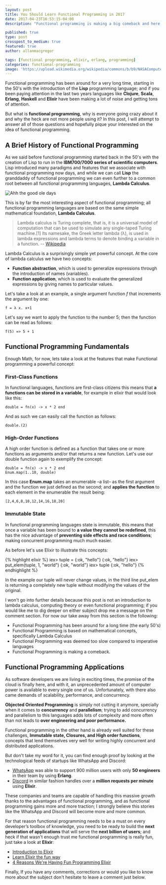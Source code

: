 ```yaml
---
layout: post
title: You Should Learn Functional Programming in 2017
date: 2017-04-23T16:53:15-04:00
description: "Functional programming is making a big comeback and here is why developers should make their mission for 2017 to learn a functional language"

published: true
type: post
crosspost_to_medium: true
featured: true
author: allanmacgregor

tags: [functional programming, elixir, erlang, programming]
categories: functional-programming
image: 'https://upload.wikimedia.org/wikipedia/commons/b/b9/NASAComputerRoom7090.NARA.jpg'
---
```


Functional programming has been around for a very long time, starting in the 50's with the introduction of the **Lisp** programming language; and if you been paying attention in the last two years languages like **Clojure**, **Scala**, **Erlang**, **Haskell** and **Elixir** have been making a lot of noise and getting tons of attention. 

But what is **functional programming**, why is everyone going crazy about it and why the heck are not more people using it? In this post, I will attempt to answer all of those questions and hopefully pique your interested on the idea of functional programming. 

## A Brief History of Functional Programming 

As we said before functional programming started back in the 50's with the creation of Lisp to run in the **IBM700/7000 series of scientific computers**. Lisp introduced many paradigms and features that we associate with functional programming now days, and while we can call **Lisp** the granddaddy of functional programming we can even further to a common root between all functional programming languages, **Lambda Calculus**.

![Ahh the good ole days](https://upload.wikimedia.org/wikipedia/commons/b/b9/NASAComputerRoom7090.NARA.jpg)    

This is by far the most interesting aspect of functional programming; all functional programming languages are based on the same simple mathematical foundation, **Lambda Calculus**.

> Lambda calculus is Turing complete, that is, it is a universal model of computation that can be used to simulate any single-taped Turing machine.[1] Its namesake, the Greek letter lambda (λ), is used in lambda expressions and lambda terms to denote binding a variable in a function. -- [Wikipedia](https://en.wikipedia.org/wiki/Lambda_calculus#Explanation_and_applications)

Lambda Calculus is a surprisingly simple yet powerful concept. At the core of lambda calculus we have two concepts:
 
- **Function abstraction**, which is used to generalize expressions through the introduction of names (variables).
- **Function application**, which is used to evaluate the generalized expressions by giving names to particular values.

Let's take a look at an example, a single argument function *f* that increments the argument by one:

```
f = λ x. x+1
```

Let's say we want to apply the function to the number 5; then the function can be read as follows:

```
f(5) => 5 + 1
```

## Functional Programming Fundamentals

Enough Math, for now, lets take a look at the features that make Functional programming a powerful concept:

### First-Class Functions

In functional languages, functions are first-class citizens this means that **a functions can be stored in a variable**, for example in elixir that would look like this:

```
double = fn(x) -> x * 2 end 
```

And as such we can easily call the function as follows:

```
double.(2)
```

### High-Order Functions 

A high order function is defined as a function that takes one or more functions as arguments and/or that returns a new function. Let's use our double function again to exemplify the concept:

```
double = fn(x) -> x * 2 end 
Enum.map(1..10, double)
```

In this case **Enum.map** takes an enumerable –a list– as the first argument and the function we just defined as the second; and **applies the function** to each element in the enumerable the result being:

```
[2,4,6,8,10,12,14,16,18,20]
```

### Immutable State

In functional programming languages state is immutable, this means that once a variable has been bound to **a value they cannot be redefined**, this has the nice advantage of **preventing side effects and race conditions**; making concurrent programming much much easier. 

As before let's use Elixir to illustrate this concepts:

{% highlight elixir %}
iex> tuple = {:ok, "hello"}
{:ok, "hello"}
iex> put_elem(tuple, 1, "world")
{:ok, "world"}
iex> tuple
{:ok, "hello"}
{% endhighlight %}

In the example our tuple will never change values, in the third line put_elem is returning a completely new tuple without modifying the values of the original.

I won't go into further details because this post is not an introduction to lambda calculus, computing theory or even functional programming; if you would like me to dig deeper on either subject drop me a message on the comment section. For now our take away from this section is the following:

- Functional Programming has been around for a long time (the early 50's)
- Functional Programming is based on mathematical concepts, specifically Lambda Calculus
- Functional Programming was deemed too slow compared to imperative languages
- Functional Programming is making a comeback. 

<script async src="//pagead2.googlesyndication.com/pagead/js/adsbygoogle.js"></script>
<ins class="adsbygoogle"
     style="display:block; text-align:center;"
     data-ad-layout="in-article"
     data-ad-format="fluid"
     data-ad-client="ca-pub-6937861309533018"
     data-ad-slot="9206842858"></ins>
<script>
     (adsbygoogle = window.adsbygoogle || []).push({});
</script>


## Functional Programming Applications 

As software developers we are living in exciting times, the promise of the cloud is finally here, and with it, an unprecedented amount of computer power is available to every single one of us. Unfortunately, with there also came demands of scalability, performance, and concurrency. 

**Objected Oriented Programming** is simply not cutting it anymore, specially when it comes to **concurrency** and **parallelism**; trying to add concurrency and parallelism to this languages adds lots of complexity and more often than not leads to **over engineering and poor performance.** 

Functional programming in the other hand is already well suited for these challenges, **Immutable state, Closures, and High order functions**, concepts that lend themselves very well for writing highly concurrent and distributed applications.

But don't take my word for it, you can find enough proof by looking at the technological feeds of startups like WhatsApp and Discord:

- [WhatsApp](https://www.wired.com/2015/09/whatsapp-serves-900-million-users-50-engineers/) was able to support 900 million users with only **50 engineers** in their team by using **Erlang**. 
- [Discord](https://blog.discordapp.com/how-discord-handles-push-request-bursts-of-over-a-million-per-minute-with-elixirs-genstage-8f899f0221b4) in similar fashion handles over a **million requests per minute** using **Elixir**. 

These companies and teams are capable of handling this massive growth thanks to the advantages of functional programming, and as functional programming gains more and more traction; I strongly believe this stories like the WhatsApp and Discord will become more and more common. 

For that reason functional programming needs to be a must on every developer’s toolbox of knowledge, you need to be ready to build the **next generation of applications** that will serve the **next billion of users**; and heck if that wasn't enough trust me functional programming is really fun, just take a look at **Elixir**:

- [Introduction to Elixir](http://elixir-lang.org/getting-started/introduction.html)
- [Learn Elixir the fun way](http://rob.conery.io/2016/01/04/learn-elixir-while-having-fun/)
- [4 Reasons We're Having Fun Programming Elixir](https://teamgaslight.com/blog/4-reasons-were-having-fun-programming-elixir)

Finally, If you have any comments, corrections or would you like to know more about the subject don't hesitate to leave a comment just below.
